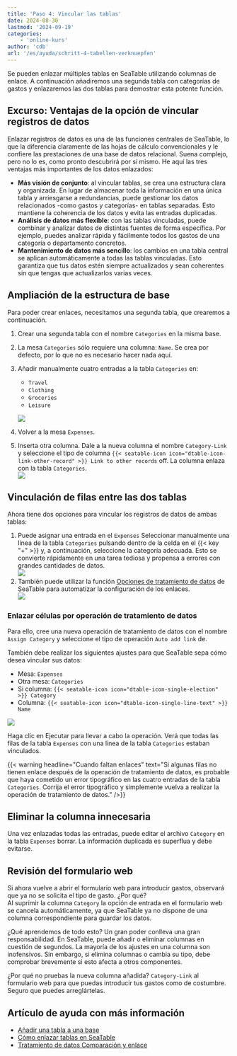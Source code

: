```yaml
---
title: 'Paso 4: Vincular las tablas'
date: 2024-08-30
lastmod: '2024-09-19'
categories:
    - 'online-kurs'
author: 'cdb'
url: '/es/ayuda/schritt-4-tabellen-verknuepfen'
---
```


Se pueden enlazar múltiples tablas en SeaTable utilizando columnas de enlace. A continuación añadiremos una segunda tabla con categorías de gastos y enlazaremos las dos tablas para demostrar esta potente función.

## Excurso: Ventajas de la opción de vincular registros de datos

Enlazar registros de datos es una de las funciones centrales de SeaTable, lo que la diferencia claramente de las hojas de cálculo convencionales y le confiere las prestaciones de una base de datos relacional. Suena complejo, pero no lo es, como pronto descubrirá por sí mismo. He aquí las tres ventajas más importantes de los datos enlazados:

- **Más visión de conjunto**: al vincular tablas, se crea una estructura clara y organizada. En lugar de almacenar toda la información en una única tabla y arriesgarse a redundancias, puede gestionar los datos relacionados -como gastos y categorías- en tablas separadas. Esto mantiene la coherencia de los datos y evita las entradas duplicadas.
- **Análisis de datos más flexible**: con las tablas vinculadas, puede combinar y analizar datos de distintas fuentes de forma específica. Por ejemplo, puedes analizar rápida y fácilmente todos los gastos de una categoría o departamento concretos.
- **Mantenimiento de datos más sencillo**: los cambios en una tabla central se aplican automáticamente a todas las tablas vinculadas. Esto garantiza que tus datos estén siempre actualizados y sean coherentes sin que tengas que actualizarlos varias veces.

## Ampliación de la estructura de base

Para poder crear enlaces, necesitamos una segunda tabla, que crearemos a continuación.

1. Crear una segunda tabla con el nombre `Categories` en la misma base.
2. La mesa `Categories` sólo requiere una columna: `Name`. Se crea por defecto, por lo que no es necesario hacer nada aquí.
3. Añadir manualmente cuatro entradas a la tabla `Categories` en:

    - `Travel`
    - `Clothing`
    - `Groceries`
    - `Leisure`

    ![](images/level1-categories.png)

4. Volver a la mesa `Expenses`.

5. Inserta otra columna. Dale a la nueva columna el nombre `Category-Link` y seleccione el tipo de columna `{{< seatable-icon icon="dtable-icon-link-other-record" >}} Link to other records` off. La columna enlaza con la tabla `Categories`.  
   ![](images/level1-create-link-column.png)

## Vinculación de filas entre las dos tablas

Ahora tiene dos opciones para vincular los registros de datos de ambas tablas:

1. Puede asignar una entrada en el `Expenses` Seleccionar manualmente una línea de la tabla `Categories` pulsando dentro de la celda en el {{< key "+" >}} y, a continuación, seleccione la categoría adecuada. Esto se convierte rápidamente en una tarea tediosa y propensa a errores con grandes cantidades de datos.  
   ![](images/level1-link-rows.png)
2. También puede utilizar la función [Opciones de tratamiento de datos](https://seatable.io/es/docs/datenverarbeitung/datenverarbeitungsoperationen-in-seatable/) de SeaTable para automatizar la configuración de los enlaces.  
   ![](images/level1-data-operation.png)

### Enlazar células por operación de tratamiento de datos

Para ello, cree una nueva operación de tratamiento de datos con el nombre `Assign Category` y seleccione el tipo de operación `Auto add link` de.

También debe realizar los siguientes ajustes para que SeaTable sepa cómo desea vincular sus datos:

- Mesa: `Expenses`
- Otra mesa: `Categories`
- Si columna: `{{< seatable-icon icon="dtable-icon-single-election" >}} Category`
- Columna: `{{< seatable-icon icon="dtable-icon-single-line-text" >}} Name`

![](images/level1-auto-add-link.png)

Haga clic en Ejecutar para llevar a cabo la operación. Verá que todas las filas de la tabla `Expenses` con una línea de la tabla `Categories` estaban vinculados.

{{< warning  headline="Cuando faltan enlaces"  text="Si algunas filas no tienen enlace después de la operación de tratamiento de datos, es probable que haya cometido un error tipográfico en las cuatro entradas de la tabla `Categories`. Corrija el error tipográfico y simplemente vuelva a realizar la operación de tratamiento de datos." />}}

## Eliminar la columna innecesaria

Una vez enlazadas todas las entradas, puede editar el archivo `Category` en la tabla `Expenses` borrar. La información duplicada es superflua y debe evitarse.

## Revisión del formulario web

Si ahora vuelve a abrir el formulario web para introducir gastos, observará que ya no se solicita el tipo de gasto. ¿Por qué?  
Al suprimir la columna `Category` la opción de entrada en el formulario web se cancela automáticamente, ya que SeaTable ya no dispone de una columna correspondiente para guardar los datos.

¿Qué aprendemos de todo esto? Un gran poder conlleva una gran responsabilidad. En SeaTable, puede añadir o eliminar columnas en cuestión de segundos. La mayoría de los ajustes en una columna son inofensivos. Sin embargo, si elimina columnas o cambia su tipo, debe comprobar brevemente si esto afecta a otros componentes.

¿Por qué no pruebas la nueva columna añadida? `Category-Link` al formulario web para que puedas introducir tus gastos como de costumbre. Seguro que puedes arreglártelas.

## Artículo de ayuda con más información

- [Añadir una tabla a una base](https://seatable.io/es/docs/arbeiten-in-tabellen/eine-tabelle-in-einer-base-hinzufuegen/)
- [Cómo enlazar tablas en SeaTable](https://seatable.io/es/docs/verknuepfungen/wie-man-tabellen-in-seatable-miteinander-verknuepft/)
- [Tratamiento de datos Comparación y enlace](https://seatable.io/es/docs/datenverarbeitung/datenverarbeitung-vergleichen-und-verknuepfen/)
